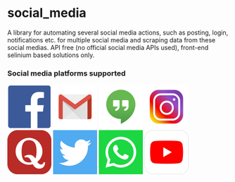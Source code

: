 # social_media
A library for automating several social media actions, such as posting, login, notifications etc. for multiple  social media and scraping data from these social medias. API free (no official social media APIs used), front-end selinium based solutions only.
### Social media platforms supported
<img style="display: inline;" src="https://github.com/atharva-naik/social_media/blob/main/images/facebook.png?raw=true" width="100">
<img style="display: inline;" src="https://github.com/atharva-naik/social_media/blob/main/images/gmail.png?raw=true" width="100">
<img style="display: inline;" src="https://github.com/atharva-naik/social_media/blob/main/images/hangouts.png?raw=true" width="100">
<img style="display: inline;" src="https://github.com/atharva-naik/social_media/blob/main/images/instagram.jpg?raw=true" width="100">
<img style="display: inline;" src="https://github.com/atharva-naik/social_media/blob/main/images/quora.png?raw=true" width="100">
<img style="display: inline;" src="https://github.com/atharva-naik/social_media/blob/main/images/twitter.png?raw=true" width="100">
<img style="display: inline;" src="https://github.com/atharva-naik/social_media/blob/main/images/whatsapp.png?raw=true" width="100">
<img style="display: inline;" src="https://github.com/atharva-naik/social_media/blob/main/images/youtube.png?raw=true" width="100">